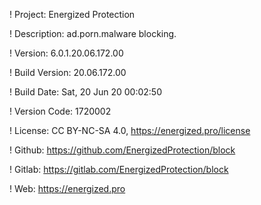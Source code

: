 ! Project: Energized Protection

! Description: ad.porn.malware blocking.

! Version: 6.0.1.20.06.172.00

! Build Version: 20.06.172.00

! Build Date: Sat, 20 Jun 20 00:02:50

! Version Code: 1720002

! License: CC BY-NC-SA 4.0, https://energized.pro/license

! Github: https://github.com/EnergizedProtection/block

! Gitlab: https://gitlab.com/EnergizedProtection/block


! Web: https://energized.pro
